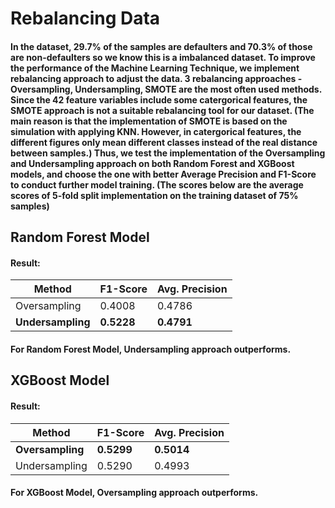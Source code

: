 # Rebalancing Data
#### In the dataset, 29.7% of the samples are defaulters and 70.3% of those are non-defaulters so we know this is a imbalanced dataset. To improve the performance of the Machine Learning Technique, we implement rebalancing approach to adjust the data. 3 rebalancing approaches - Oversampling, Undersampling, SMOTE are the most often used methods. Since the 42 feature variables include some catergorical features, the SMOTE approach is not a suitable rebalancing tool for our dataset. (The main reason is that the implementation of SMOTE is based on the simulation with applying KNN. However, in catergorical features, the different figures only mean different classes instead of the real distance between samples.) Thus, we test the implementation of the Oversampling and Undersampling approach on both Random Forest and XGBoost models, and choose the one with better Average Precision and F1-Score to conduct further model training. (The scores below are the average scores of 5-fold split implementation on the training dataset of 75% samples)

## Random Forest Model
#### Result: 
| Method        | F1-Score | Avg. Precision |
|---------------|----------|----------------|
| Oversampling  | 0.4008   | 0.4786         |
| **Undersampling** | **0.5228**   | **0.4791**         |
#### For Random Forest Model, Undersampling approach outperforms.

## XGBoost Model
#### Result: 
| Method        | F1-Score | Avg. Precision |
|---------------|----------|----------------|
| **Oversampling**  |**0.5299**| **0.5014**     |
| Undersampling | 0.5290   | 0.4993         |
#### For XGBoost Model, Oversampling approach outperforms.
